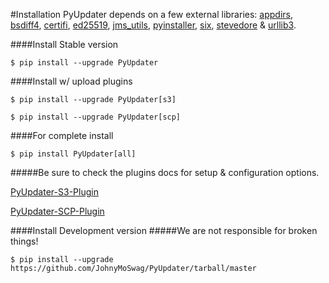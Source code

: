 #Installation
PyUpdater depends on a few external libraries:
[appdirs](https://pypi.python.org/pypi/appdirs/), [bsdiff4](https://github.com/ilanschnell/bsdiff4), [certifi](https://pypi.python.org/pypi/certifi), [ed25519](https://pypi.python.org/pypi/ed25519), [jms_utils](https://pypi.python.org/pypi/JMS-Utils), [pyinstaller](https://github.com/pyinstaller/pyinstaller), [six](https://pypi.python.org/pypi/six), [stevedore](https://pypi.python.org/pypi/stevedore) & [urllib3](https://pypi.python.org/pypi/urllib3).

####Install Stable version

    $ pip install --upgrade PyUpdater


####Install w/ upload plugins

    $ pip install --upgrade PyUpdater[s3]

    $ pip install --upgrade PyUpdater[scp]


####For complete install

    $ pip install PyUpdater[all]


#####Be sure to check the plugins docs for setup & configuration options.

[PyUpdater-S3-Plugin](https://github.com/JohnyMoSwag/pyupdater-s3-plugin)

[PyUpdater-SCP-Plugin](https://github.com/JohnyMoSwag/pyupdater-scp-plugin)


####Install Development version
#####We are not responsible for broken things!

    $ pip install --upgrade https://github.com/JohnyMoSwag/PyUpdater/tarball/master